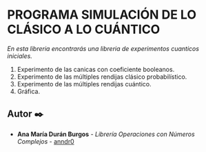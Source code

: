 # PROGRAMA SIMULACIÓN DE LO CLÁSICO A LO CUÁNTICO

_En esta libreria encontrarás una libreria de experimentos cuanticos iniciales._

1. Experimento de las canicas con coeficiente booleanos.
2. Experimento de las múltiples rendijas clásico probabilístico.
3. Experimento de las múltiples rendijas cuántico.
4. Gráfica.


## Autor ✒️

* **Ana María Durán Burgos** - *Librería Operaciones con Números Complejos* - [anndr0](https://github.com/anndr0)
